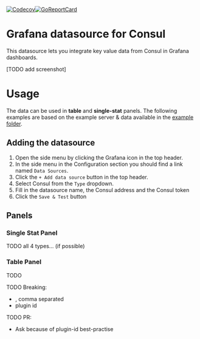 
[![Codecov](https://img.shields.io/codecov/c/github/codecov/example-python.svg)](https://codecov.io/gh/sbueringer/consul-datasource)[![GoReportCard](https://goreportcard.com/badge/github.com/sbueringer/consul-datasource?style=plastic)](https://goreportcard.com/report/github.com/sbueringer/consul-datasource)

# Grafana datasource for Consul 

This datasource lets you integrate key value data from Consul in Grafana dashboards.

[TODO add screenshot]

# Usage

The data can be used in **table** and **single-stat** panels. The following examples are based on the 
example server & data available in the [example folder](https://github.com/sbueringer/consul-datasource/example/README.md).

## Adding the datasource

1. Open the side menu by clicking the Grafana icon in the top header.
2. In the side menu in the Configuration section you should find a link named `Data Sources`.
3. Click the `+ Add data source` button in the top header.
4. Select Consul from the `Type` dropdown.
5. Fill in the datasource name, the Consul address and the Consul token
6. Click the `Save & Test` button

## Panels

### Single Stat Panel

TODO all 4 types... (if possible)

### Table Panel

TODO


TODO Breaking:
* , comma separated
* plugin id

TODO PR:
* Ask because of plugin-id best-practise